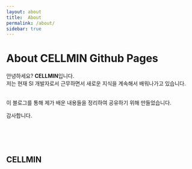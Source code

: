 ```yaml
---
layout: about
title:  About
permalink: /about/
sidebar: true 
---
```


# About CELLMIN Github Pages

안녕하세요? **CELLMIN**입니다.<br>
저는 현재 SI 개발자로서 근무하면서 새로운 지식을 계속해서 배워나가고 있습니다.<br><br>

이 블로그를 통해 제가 배운 내용들을 정리하여 공유하기 위해 만들었습니다.<br>

감사합니다.<br>

<br><br><br>
## CELLMIN
<!--author-->
